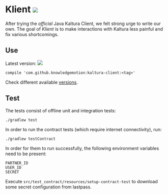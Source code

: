 # Klient  [![](https://ci.boclips.com/api/v1/teams/main/pipelines/kaltura-client/jobs/internal-tests/badge)](https://ci.boclips.com/teams/main/pipelines/kaltura-client) 

After trying the *official* Java Kaltura Client, we felt strong urge to write our own.
The goal of *Klient* is to make interactions with Kaltura less painful and fix various shortcomings.

## Use
Latest version: [![](https://jitpack.io/v/knowledgemotion/kaltura-client.svg)](https://jitpack.io/#knowledgemotion/kaltura-client)

```
compile 'com.github.knowledgemotion:kaltura-client:<tag>'
```

Check different available [versions](https://jitpack.io/#knowledgemotion/kaltura-client).

## Test

The tests consist of offline unit and integration tests:

    ./gradlew test

In order to run the contract tests (which require internet connectivity), run:

    ./gradlew testContract

In order for them to run successfully, the following environment variables need to be present:

    PARTNER_ID
    USER_ID
    SECRET

Execute `src/test_contract/resources/setup-contract-test` to download some secret configuration from lastpass.
